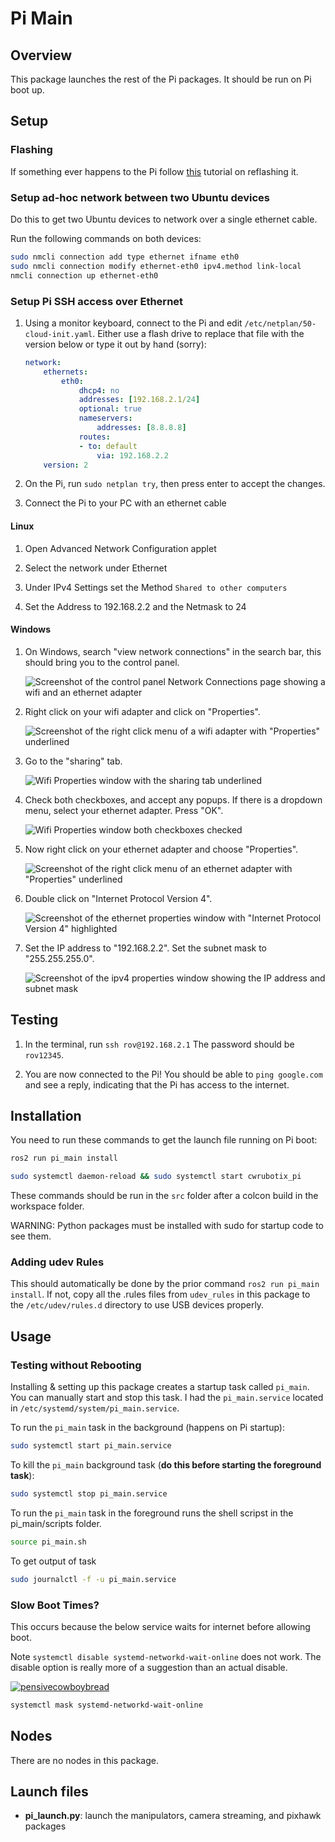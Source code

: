 # Pi Main

## Overview

This package launches the rest of the Pi packages. It should be run on Pi boot up.

## Setup

### Flashing

If something ever happens to the Pi follow [this](https://www.jeffgeerling.com/blog/2020/how-flash-raspberry-pi-os-compute-module-4-emmc-usbboot) tutorial on reflashing it.

### Setup ad-hoc network between two Ubuntu devices

Do this to get two Ubuntu devices to network over a single ethernet cable.

Run the following commands on both devices:

```bash
sudo nmcli connection add type ethernet ifname eth0
sudo nmcli connection modify ethernet-eth0 ipv4.method link-local
nmcli connection up ethernet-eth0
```

### Setup Pi SSH access over Ethernet

1. Using a monitor keyboard, connect to the Pi and edit `/etc/netplan/50-cloud-init.yaml`. Either use a flash drive to replace that file with the version below or type it out by hand (sorry):

    ```yaml
    network:
        ethernets:
            eth0:
                dhcp4: no
                addresses: [192.168.2.1/24]
                optional: true
                nameservers:
                    addresses: [8.8.8.8]
                routes:
                - to: default
                    via: 192.168.2.2
        version: 2
    ```

2. On the Pi, run `sudo netplan try`, then press enter to accept the changes.

3. Connect the Pi to your PC with an ethernet cable

#### Linux

1. Open Advanced Network Configuration applet

2. Select the network under Ethernet

3. Under IPv4 Settings set the Method `Shared to other computers`

4. Set the Address to 192.168.2.2 and the Netmask to 24

#### Windows

1. On Windows, search "view network connections" in the search bar, this should bring you to the control panel.

    ![Screenshot of the control panel Network Connections page showing a wifi and an ethernet adapter](images/1-control-panel.png)

2. Right click on your wifi adapter and click on "Properties".

    ![Screenshot of the right click menu of a wifi adapter with "Properties" underlined](images/2-wifi-properties-button.png)

3. Go to the "sharing" tab.

    ![Wifi Properties window with the sharing tab underlined](images/3-wifi-sharing.png)

4. Check both checkboxes, and accept any popups. If there is a dropdown menu, select your ethernet adapter. Press "OK".

    ![Wifi Properties window both checkboxes checked](images/4-wifi-sharing-checkboxes.png)

5. Now right click on your ethernet adapter and choose "Properties".

    ![Screenshot of the right click menu of an ethernet adapter with "Properties" underlined](images/5-ethernet-properties-button.png)

6. Double click on "Internet Protocol Version 4".

    ![Screenshot of the ethernet properties window with "Internet Protocol Version 4" highlighted](images/6-ethernet-properties-items.png)

7. Set the IP address to "192.168.2.2". Set the subnet mask to "255.255.255.0".

    ![Screenshot of the ipv4 properties window showing the IP address and subnet mask](images/7-ipv4-properties.png)

## Testing

1. In the terminal, run `ssh rov@192.168.2.1` The password should be `rov12345`.

2. You are now connected to the Pi! You should be able to `ping google.com` and see a reply, indicating that the Pi has access to the internet.

## Installation

You need to run these commands to get the launch file running on Pi boot:

```bash
ros2 run pi_main install 
```

```bash
sudo systemctl daemon-reload && sudo systemctl start cwrubotix_pi
```

These commands should be run in the `src` folder after a colcon build in the workspace folder.

WARNING: Python packages must be installed with sudo for startup code to see them.

### Adding udev Rules

This should automatically be done by the prior command `ros2 run pi_main install`. If not, copy all the .rules files from `udev_rules` in this package to the `/etc/udev/rules.d` directory to use USB devices properly.

## Usage

### Testing without Rebooting

Installing & setting up this package creates a startup task called `pi_main`. You can manually start and stop this task. I had the `pi_main.service` located in `/etc/systemd/system/pi_main.service`.

To run the `pi_main` task in the background (happens on Pi startup):

```bash
sudo systemctl start pi_main.service
```

To kill the `pi_main` background task (**do this before starting the foreground task**):
```bash
sudo systemctl stop pi_main.service
```
To run the `pi_main` task in the foreground runs the shell scripst in the pi_main/scripts folder.

```bash
source pi_main.sh
```

To get output of task

```bash
sudo journalctl -f -u pi_main.service
```

### Slow Boot Times?

This occurs because the below service waits for internet before allowing boot. 

Note `systemctl disable systemd-networkd-wait-online` does not work. The disable option is really more of a suggestion than an actual disable.

[![pensivecowboybread](https://cdn3.emoji.gg/emojis/4111-pensivecowboybread.png)](https://emoji.gg/emoji/4111-pensivecowboybread)

```bash
systemctl mask systemd-networkd-wait-online
```

## Nodes

There are no nodes in this package.

## Launch files

* **pi_launch.py**: launch the manipulators, camera streaming, and pixhawk packages

